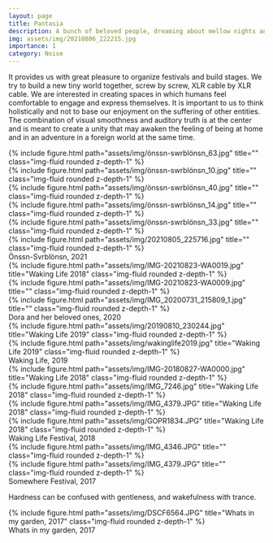 ```yaml
---
layout: page
title: Pantasia
description: A bunch of beloved people, dreaming about mellow nights and misty days.
img: assets/img/20210806_222215.jpg
importance: 1
category: Noise
---
```


It provides us with great pleasure to organize festivals and build stages. We try to build a new tiny world together, screw by screw, XLR cable by XLR cable.
We are interested in creating spaces in which humans feel comfortable to engage and express themselves.
It is important to us to think holistically and not to base our enjoyment on the suffering of other entities. 
The combination of visual smoothness and auditory truth is at the center and is meant to create a unity that may awaken the feeling of being at home and in an adventure in a foreign world at the same time.




<div class="row">
    <div class="col-sm mt-3 mt-md-0">
        {% include figure.html path="assets/img/önssn-swrblönsn_63.jpg" title="" class="img-fluid rounded z-depth-1" %}
    </div>
</div>
<div class="row">
    <div class="col-sm mt-3 mt-md-0">
        {% include figure.html path="assets/img/önssn-swrblönsn_10.jpg" title="" class="img-fluid rounded z-depth-1" %}
    </div>
    <div class="col-sm mt-3 mt-md-0">
        {% include figure.html path="assets/img/önssn-swrblönsn_40.jpg" title="" class="img-fluid rounded z-depth-1" %}
    </div>
</div>
<div class="row">
    <div class="col-sm mt-3 mt-md-0">
        {% include figure.html path="assets/img/önssn-swrblönsn_14.jpg" title="" class="img-fluid rounded z-depth-1" %}
    </div>
      <div class="col-sm mt-3 mt-md-0">
        {% include figure.html path="assets/img/önssn-swrblönsn_33.jpg" title="" class="img-fluid rounded z-depth-1" %}
    </div>
     <div class="col-sm mt-3 mt-md-0">
        {% include figure.html path="assets/img/20210805_225716.jpg" title="" class="img-fluid rounded z-depth-1" %}
    </div>
</div>
<div class="caption">
   Önssn-Svrblönsn, 2021
</div>
<div class="row">
    <div class="col-sm mt-3 mt-md-0">
        {% include figure.html path="assets/img/IMG-20210823-WA0019.jpg" title="Waking Life 2018" class="img-fluid rounded z-depth-1" %}
    </div>
    <div class="col-sm mt-3 mt-md-0">
        {% include figure.html path="assets/img/IMG-20210823-WA0009.jpg" title="" class="img-fluid rounded z-depth-1" %}
    </div>
     <div class="col-sm mt-3 mt-md-0">
        {% include figure.html path="assets/img/IMG_20200731_215809_1.jpg" title="" class="img-fluid rounded z-depth-1" %}
    </div>
</div>
<div class="caption">
    Dora and her beloved ones, 2020
</div>

<div class="row">
    <div class="col-sm mt-3 mt-md-0">
        {% include figure.html path="assets/img/20190810_230244.jpg" title="Waking Life 2019" class="img-fluid rounded z-depth-1" %}
    </div>
    <div class="col-sm mt-3 mt-md-0">
        {% include figure.html path="assets/img/wakinglife2019.jpg" title="Waking Life 2019" class="img-fluid rounded z-depth-1" %}
    </div>
</div>
<div class="caption">
    Waking Life, 2019
</div>

</div>
<div class="row">
    <div class="col-sm mt-3 mt-md-0">
        {% include figure.html path="assets/img/IMG-20180827-WA0000.jpg" title="Waking Life 2018" class="img-fluid rounded z-depth-1" %}
    </div>
    <div class="col-sm mt-3 mt-md-0">
        {% include figure.html path="assets/img/IMG_7246.jpg" title="Waking Life 2018" class="img-fluid rounded z-depth-1" %}
    </div>
</div>
<dic class="row">
    <div class="col-sm mt-3 mt-md-0">
        {% include figure.html path="assets/img/IMG_4379.JPG" title="Waking Life 2018" class="img-fluid rounded z-depth-1" %}
    </div>
        <div class="col-sm mt-3 mt-md-0">
        {% include figure.html path="assets/img/GOPR1834.JPG" title="Waking Life 2018" class="img-fluid rounded z-depth-1" %}
    </div>
</div>
<div class="caption">
    Waking Life Festival, 2018
</div>
<div class="row">
    <div class="col-sm mt-3 mt-md-0">
        {% include figure.html path="assets/img/IMG_4346.JPG" title="" class="img-fluid rounded z-depth-1" %}
    </div>
     <div class="col-sm mt-3 mt-md-0">
        {% include figure.html path="assets/img/IMG_4379.JPG" title="" class="img-fluid rounded z-depth-1" %}
    </div>
</div>
<div class="caption">
    Somewhere Festival, 2017
</div>

Hardness can be confused with gentleness, and wakefulness with trance.

<div class="row">
    <div class="col-sm mt-3 mt-md-0">
        {% include figure.html path="assets/img/DSCF6564.JPG" title="Whats in my garden, 2017" class="img-fluid rounded z-depth-1" %}
    </div>
</div>
<div class="caption">
    Whats in my garden, 2017
</div>




